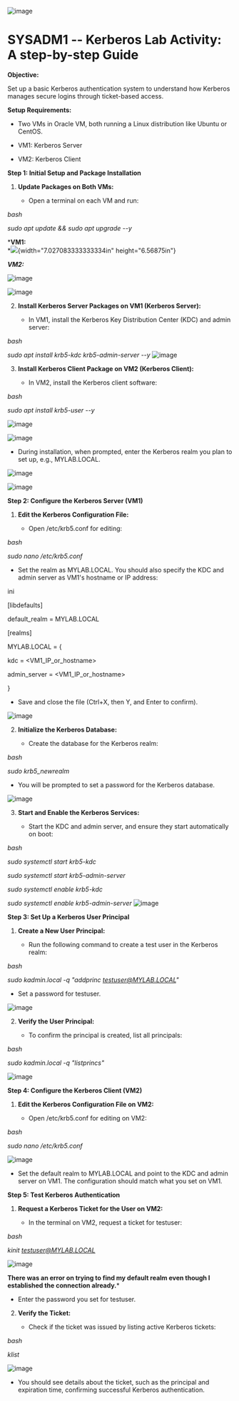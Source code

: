 ![image](https://github.com/user-attachments/assets/e8ac0df9-ea83-47ea-a71e-5b421c255b0c)

# SYSADM1 -- Kerberos Lab Activity: A step-by-step Guide

**Objective:**

Set up a basic Kerberos authentication system to understand how Kerberos
manages secure logins through ticket-based access.

**Setup Requirements:**

-   Two VMs in Oracle VM, both running a Linux distribution like Ubuntu
    or CentOS.

-   VM1: Kerberos Server

-   VM2: Kerberos Client

**Step 1: Initial Setup and Package Installation**

1.  **Update Packages on Both VMs:**

    -   Open a terminal on each VM and run:

*bash*

*sudo apt update && sudo apt upgrade --y*

***VM1:**\
*![](vertopal_eb528649dc584db888b05e3bfeb54e7c/media/image2.png){width="7.027083333333334in"
height="6.56875in"}

***VM2:***

![image](https://github.com/user-attachments/assets/39bc09b5-5fc8-4695-9aed-fda456962e0e)


![image](https://github.com/user-attachments/assets/770e565f-d552-47f3-9abd-f28963778477)


2.  **Install Kerberos Server Packages on VM1 (Kerberos Server):**

    -   In VM1, install the Kerberos Key Distribution Center (KDC) and
        admin server:

*bash*

*sudo apt install krb5-kdc krb5-admin-server --y*
![image](https://github.com/user-attachments/assets/3648176b-7c5c-4335-99e6-4d43e71166cb)



3.  **Install Kerberos Client Package on VM2 (Kerberos Client):**

    -   In VM2, install the Kerberos client software:

*bash*

*sudo apt install krb5-user --y*

![image](https://github.com/user-attachments/assets/aa6dd014-6c02-4b27-89d2-3721a4207663)


![image](https://github.com/user-attachments/assets/fa0eba51-209d-473f-8b9a-9e352fb4b563)


-   During installation, when prompted, enter the Kerberos realm you
    plan to set up, e.g., MYLAB.LOCAL.

![image](https://github.com/user-attachments/assets/c61a88fe-f996-4c40-9ea3-8db62d916c88)


![image](https://github.com/user-attachments/assets/523e4477-e3ae-4c78-b6ab-eb1ace997a91)


**Step 2: Configure the Kerberos Server (VM1)**

1.  **Edit the Kerberos Configuration File:**

    -   Open /etc/krb5.conf for editing:

*bash*

*sudo nano /etc/krb5.conf*

-   Set the realm as MYLAB.LOCAL. You should also specify the KDC and
    admin server as VM1's hostname or IP address:

ini

\[libdefaults\]

default_realm = MYLAB.LOCAL

\[realms\]

MYLAB.LOCAL = {

kdc = \<VM1_IP_or_hostname\>

admin_server = \<VM1_IP_or_hostname\>

}

-   Save and close the file (Ctrl+X, then Y, and Enter to confirm).

![image](https://github.com/user-attachments/assets/d51a1409-0da2-4649-9744-8f7e129a8e3e)


2.  **Initialize the Kerberos Database:**

    -   Create the database for the Kerberos realm:

*bash*

*sudo krb5_newrealm*

-   You will be prompted to set a password for the Kerberos database.

![image](https://github.com/user-attachments/assets/db546a89-20c2-4e44-8c8d-909d49fb2661)


3.  **Start and Enable the Kerberos Services:**

    -   Start the KDC and admin server, and ensure they start
        automatically on boot:

*bash*

*sudo systemctl start krb5-kdc*

*sudo systemctl start krb5-admin-server*

*sudo systemctl enable krb5-kdc*

*sudo systemctl enable krb5-admin-server*
![image](https://github.com/user-attachments/assets/cc2fdd96-1dfc-49a3-acc5-60058e524678)


**Step 3: Set Up a Kerberos User Principal**

1.  **Create a New User Principal:**

    -   Run the following command to create a test user in the Kerberos
        realm:

*bash*

*sudo kadmin.local -q \"addprinc testuser@MYLAB.LOCAL\"*

-   Set a password for testuser.

![image](https://github.com/user-attachments/assets/ed0bb0d4-c4f9-49e2-a4e5-744a08a735ff)


2.  **Verify the User Principal:**

    -   To confirm the principal is created, list all principals:

*bash*

*sudo kadmin.local -q \"listprincs\"*

![image](https://github.com/user-attachments/assets/807df621-9057-4daf-97de-17d5bbf3ae8f)

**Step 4: Configure the Kerberos Client (VM2)**

1.  **Edit the Kerberos Configuration File on VM2:**

    -   Open /etc/krb5.conf for editing on VM2:

*bash*

*sudo nano /etc/krb5.conf*

![image](https://github.com/user-attachments/assets/3b0d136c-7fb9-40f1-b37e-b39470622c03)


-   Set the default realm to MYLAB.LOCAL and point to the KDC and admin
    server on VM1. The configuration should match what you set on VM1.

**Step 5: Test Kerberos Authentication**

1.  **Request a Kerberos Ticket for the User on VM2:**

    -   In the terminal on VM2, request a ticket for testuser:

*bash*

*kinit <testuser@MYLAB.LOCAL>*

![image](https://github.com/user-attachments/assets/24aa1a9e-a1b9-47d4-b0b4-fcd193e13e44)

**There was an error on trying to find my default realm even though I
established the connection already.***

-   Enter the password you set for testuser.

2.  **Verify the Ticket:**

    -   Check if the ticket was issued by listing active Kerberos
        tickets:

*bash*

*klist*

![image](https://github.com/user-attachments/assets/566bce01-89a0-4d37-90ee-2c5604e8ce0c)

-   You should see details about the ticket, such as the principal and
    expiration time, confirming successful Kerberos authentication.

